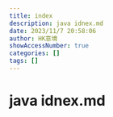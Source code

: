 ```yaml
---
title: index
description: java idnex.md
date: 2023/11/7 20:58:06
author: HK意境
showAccessNumber: true
categories: []
tags: []
---
```

# java idnex.md
